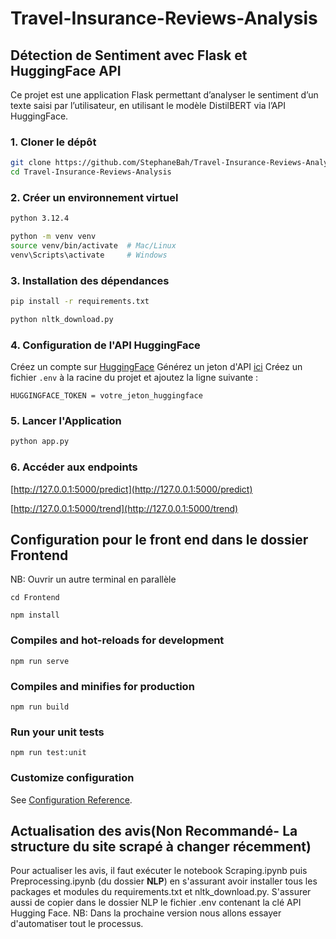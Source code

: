 # Travel-Insurance-Reviews-Analysis

## Détection de Sentiment avec Flask et HuggingFace API

Ce projet est une application Flask permettant d’analyser le sentiment d’un texte saisi par l’utilisateur,
en utilisant le modèle DistilBERT via l’API HuggingFace.

### 1. Cloner le dépôt

```bash
git clone https://github.com/StephaneBah/Travel-Insurance-Reviews-Analysis.git
cd Travel-Insurance-Reviews-Analysis
```

### 2. Créer un environnement virtuel

```bash
python 3.12.4
```
```bash
python -m venv venv
source venv/bin/activate  # Mac/Linux
venv\Scripts\activate     # Windows
```

### 3. Installation des dépendances

```bash
pip install -r requirements.txt
```
```bash
python nltk_download.py
```
### 4. Configuration de l'API HuggingFace

Créez un compte sur [HuggingFace](https://huggingface.co)
Générez un jeton d'API [ici](https://huggingface.co/settings/tokens)
Créez un fichier `.env` à la racine du projet et ajoutez la ligne suivante :
```properties
HUGGINGFACE_TOKEN = votre_jeton_huggingface
```

### 5. Lancer l'Application

```bash
python app.py
```

### 6. Accéder aux endpoints

[http://127.0.0.1:5000/predict](http://127.0.0.1:5000/predict)

[http://127.0.0.1:5000/trend](http://127.0.0.1:5000/trend)


## Configuration pour le front end dans le dossier Frontend

NB: Ouvrir un autre terminal en parallèle
```
cd Frontend
```
```
npm install
```

### Compiles and hot-reloads for development
```
npm run serve
```

### Compiles and minifies for production
```
npm run build
```

### Run your unit tests
```
npm run test:unit
```

### Customize configuration
See [Configuration Reference](https://cli.vuejs.org/config/).

## Actualisation des avis(Non Recommandé- La structure du site scrapé à changer récemment) 
Pour actualiser les avis, il faut exécuter le notebook Scraping.ipynb puis Preprocessing.ipynb (du dossier **NLP**) en s'assurant avoir installer tous les packages et modules du requirements.txt et nltk_download.py. S'assurer aussi de copier dans le dossier NLP le fichier .env contenant la clé API Hugging Face. 
NB: Dans la prochaine version nous allons essayer d'automatiser tout le processus.
